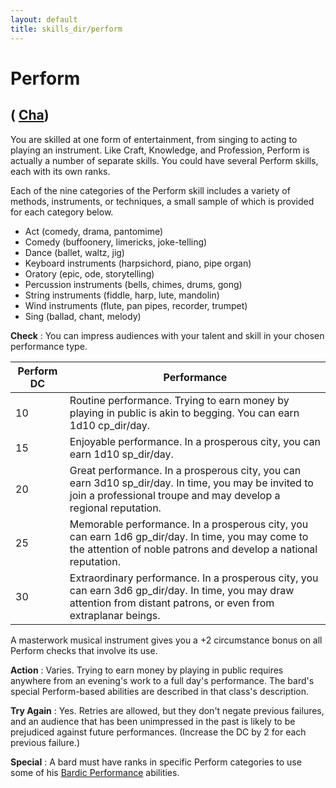 ```yaml
---
layout: default
title: skills_dir/perform
---
```

# Perform

## ( [Cha](../../gettingStarted#_charisma-new))

You are skilled at one form of entertainment, from singing to acting to playing an instrument. Like Craft, Knowledge, and Profession, Perform is actually a number of separate skills. You could have several Perform skills, each with its own ranks.

Each of the nine categories of the Perform skill includes a variety of methods, instruments, or techniques, a small sample of which is provided for each category below.

- Act (comedy, drama, pantomime)
- Comedy (buffoonery, limericks, joke-telling)
- Dance (ballet, waltz, jig)
- Keyboard instruments (harpsichord, piano, pipe organ)
- Oratory (epic, ode, storytelling)
- Percussion instruments (bells, chimes, drums, gong)
- String instruments (fiddle, harp, lute, mandolin)
- Wind instruments (flute, pan pipes, recorder, trumpet)
- Sing (ballad, chant, melody)

**Check** : You can impress audiences with your talent and skill in your chosen performance type.

| Perform DC | Performance |
| --- | --- |
| 10 | Routine performance. Trying to earn money by playing in public is akin to begging. You can earn 1d10 cp_dir/day. |
| 15 | Enjoyable performance. In a prosperous city, you can earn 1d10 sp_dir/day. |
| 20 | Great performance. In a prosperous city, you can earn 3d10 sp_dir/day. In time, you may be invited to join a professional troupe and may develop a regional reputation. |
| 25 | Memorable performance. In a prosperous city, you can earn 1d6 gp_dir/day. In time, you may come to the attention of noble patrons and develop a national reputation. |
| 30 | Extraordinary performance. In a prosperous city, you can earn 3d6 gp_dir/day. In time, you may draw attention from distant patrons, or even from extraplanar beings. |

A masterwork musical instrument gives you a +2 circumstance bonus on all Perform checks that involve its use.

**Action** : Varies. Trying to earn money by playing in public requires anywhere from an evening's work to a full day's performance. The bard's special Perform-based abilities are described in that class's description.

**Try Again** : Yes. Retries are allowed, but they don't negate previous failures, and an audience that has been unimpressed in the past is likely to be prejudiced against future performances. (Increase the DC by 2 for each previous failure.)

**Special** : A bard must have ranks in specific Perform categories to use some of his [Bardic Performance](../../classes_dir/bard#_bardic-performance) abilities.

